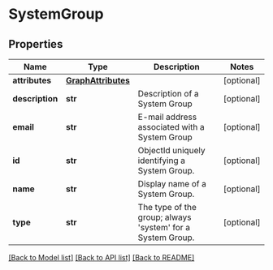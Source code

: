 # SystemGroup

## Properties
Name | Type | Description | Notes
------------ | ------------- | ------------- | -------------
**attributes** | [**GraphAttributes**](GraphAttributes.md) |  | [optional] 
**description** | **str** | Description of a System Group | [optional] 
**email** | **str** | E-mail address associated with a System Group | [optional] 
**id** | **str** | ObjectId uniquely identifying a System Group. | [optional] 
**name** | **str** | Display name of a System Group. | [optional] 
**type** | **str** | The type of the group; always &#x27;system&#x27; for a System Group. | [optional] 

[[Back to Model list]](../README.md#documentation-for-models) [[Back to API list]](../README.md#documentation-for-api-endpoints) [[Back to README]](../README.md)

